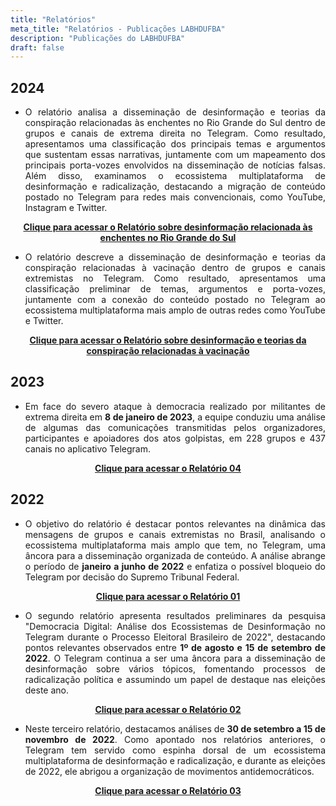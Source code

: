 ```yaml
---
title: "Relatórios"
meta_title: "Relatórios - Publicações LABHDUFBA"
description: "Publicações do LABHDUFBA"
draft: false
---
```


## 2024

<div style="text-align: justify;">

- O relatório analisa a disseminação de desinformação e teorias da conspiração relacionadas às enchentes no Rio Grande do Sul dentro de grupos e canais de extrema direita no Telegram. Como resultado, apresentamos uma classificação dos principais temas e argumentos que sustentam essas narrativas, juntamente com um mapeamento dos principais porta-vozes envolvidos na disseminação de notícias falsas. Além disso, examinamos o ecossistema multiplataforma de desinformação e radicalização, destacando a migração de conteúdo postado no Telegram para redes mais convencionais, como YouTube, Instagram e Twitter.

</div>


<div style="text-align: center;">

[**Clique para acessar o Relatório sobre desinformação relacionada às enchentes no Rio Grande do Sul**](https://drive.google.com/file/d/1tckxBCix13I9gA_UNIW-RKpyyebZuo-Q/view?usp=sharing)

</div>

<div style="text-align: justify;">

- O relatório descreve a disseminação de desinformação e teorias da conspiração relacionadas à vacinação dentro de grupos e canais extremistas no Telegram. Como resultado, apresentamos uma classificação preliminar de temas, argumentos e porta-vozes, juntamente com a conexão do conteúdo postado no Telegram ao ecossistema multiplataforma mais amplo de outras redes como YouTube e Twitter.

</div>

<div style="text-align: center;">

[**Clique para acessar o Relatório sobre desinformação e teorias da conspiração relacionadas à vacinação**](https://drive.google.com/file/d/1OWrhQFYah651cyMC0IfQ-Wgrc8I06xH2/view?usp=sharing)

</div>

## 2023

<div style="text-align: justify;">

- Em face do severo ataque à democracia realizado por militantes de extrema direita em **8 de janeiro de 2023**, a equipe conduziu uma análise de algumas das comunicações transmitidas pelos organizadores, participantes e apoiadores dos atos golpistas, em 228 grupos e 437 canais no aplicativo Telegram.

</div>


<div style="text-align: center;">

[**Clique para acessar o Relatório 04**](https://drive.google.com/file/d/19Ku5YeQY6gK4vgIm8_ODGLiijc9d2jV5/view?usp=sharing)

</div>


## 2022

<div style="text-align: justify;">

- O objetivo do relatório é destacar pontos relevantes na dinâmica das mensagens de grupos e canais extremistas no Brasil, analisando o ecossistema multiplataforma mais amplo que tem, no Telegram, uma âncora para a disseminação organizada de conteúdo. A análise abrange o período de **janeiro a junho de 2022** e enfatiza o possível bloqueio do Telegram por decisão do Supremo Tribunal Federal.

</div>

<div style="text-align: center;">

[**Clique para acessar o Relatório 01**](https://drive.google.com/file/d/18yztt8v4Qi4P2D_Xa-kCex2Nt4MRG9bT/view?usp=sharing)

</div>

<div style="text-align: justify;">

- O segundo relatório apresenta resultados preliminares da pesquisa "Democracia Digital: Análise dos Ecossistemas de Desinformação no Telegram durante o Processo Eleitoral Brasileiro de 2022", destacando pontos relevantes observados entre **1º de agosto e 15 de setembro de 2022**. O Telegram continua a ser uma âncora para a disseminação de desinformação sobre vários tópicos, fomentando processos de radicalização política e assumindo um papel de destaque nas eleições deste ano.

</div>

<div style="text-align: center;">

[**Clique para acessar o Relatório 02**](https://drive.google.com/file/d/1cEjfyGhqlQ5ET_5j4hWcWPXtMiWsDZmE/view?usp=sharing)

</div>

<div style="text-align: justify;">

- Neste terceiro relatório, destacamos análises de **30 de setembro a 15 de novembro de 2022**. Como apontado nos relatórios anteriores, o Telegram tem servido como espinha dorsal de um ecossistema multiplataforma de desinformação e radicalização, e durante as eleições de 2022, ele abrigou a organização de movimentos antidemocráticos.

</div>

<div style="text-align: center;">

[**Clique para acessar o Relatório 03**](https://drive.google.com/file/d/1yYkKNbtSIfkr1Uxk9daf_zmVVGwfnEy1/view?usp=sharing)

</div>
